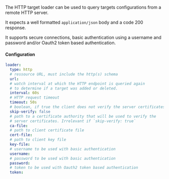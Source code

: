 
The HTTP target loader can be used to query targets configurations from a remote HTTP server.

It expects a well formatted `application/json` body and a code 200 response.

It supports secure connections, basic authentication using a username and password and/or Oauth2 token based authentication.

#### Configuration
 
``` yaml
loader:
  type: http
  # ressource URL, must include the http(s) schema
  url: 
  # watch interval at which the HTTP endpoint is queried again
  # to determine if a target was added or deleted.
  interval: 60s
  # HTTP request timeout
  timeout: 50s
  # boolean, if true the client does not verify the server certificates
  skip-verify: false
  # path to a certificate authority that will be used to verify the
  # server certificates. Irrelevant if `skip-verify: true`
  ca-file:
  # path to client certificate file
  cert-file:
  # path to client key file
  key-file:
  # username to be used with basic authentication
  username:
  # password to be used with basic authentication
  password:
  # token to be used with Oauth2 token based authentication
  token:
```
